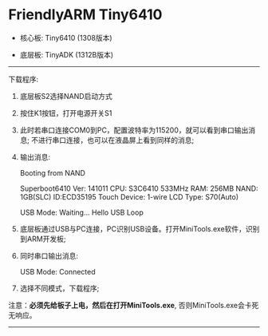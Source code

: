 FriendlyARM Tiny6410
====================
* 核心板: Tiny6410 (1308版本)

* 底层板: TinyADK (1312B版本)

-----------------------------------------------------

下载程序:

1. 底层板S2选择NAND启动方式

2. 按住K1按钮，打开电源开关S1

3. 此时若串口连接COM0到PC，配置波特率为115200，就可以看到串口输出消息; 不进行串口连接，也可以在液晶屏上看到同样的消息;

4. 输出消息:

	Booting from NAND

	Superboot6410
	Ver: 141011
	CPU: S3C6410 533MHz
	RAM: 256MB
	NAND: 1GB(SLC) ID:ECD35195
	Touch Device: 1-wire
	LCD Type: S70(Auto)

	USB Mode: Waiting...
	Hello USB Loop

5. 底层板通过USB与PC连接，PC识别USB设备。打开MiniTools.exe软件，识别到ARM开发板;

6. 同时串口输出消息: 
	
	USB Mode: Connected

7. 选择不同模式，下载程序;

注意：**必须先给板子上电，然后在打开MiniTools.exe**, 否则MiniTools.exe会卡死无响应。

-----------------------------------------------------

